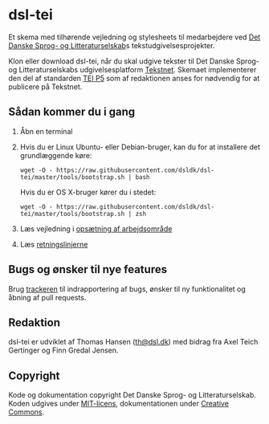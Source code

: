 # dsl-tei

Et skema med tilhørende vejledning og stylesheets til medarbejdere ved [Det
Danske Sprog- og Litteraturselskab](https://dsl.dk/)s tekstudgivelsesprojekter.

Klon eller download dsl-tei, når du skal udgive tekster til Det Danske Sprog- og
Litteraturselskabs udgivelsesplatform [Tekstnet](https://text.dsl.dk/). Skemaet
implementerer den del af standarden [TEI P5](https://tei-c.org/release/doc/tei-p5-doc/en/html/index.html) som af
redaktionen anses for nødvendig for at publicere på Tekstnet.

## Sådan kommer du i gang

1. Åbn en terminal
2. Hvis du er Linux Ubuntu- eller Debian-bruger, kan du for at installere det
   grundlæggende køre:
   
   ```
   wget -O - https://raw.githubusercontent.com/dsldk/dsl-tei/master/tools/bootstrap.sh | bash
   ```
   Hvis du er OS X-bruger kører du i stedet:

   ```
   wget -O - https://raw.githubusercontent.com/dsldk/dsl-tei/master/tools/bootstrap.sh | zsh
   ```

3. Læs vejledning i [opsætning af arbejdsområde](docs/up-and-running.md)
4. Læs [retningslinjerne](docs/dsl-tei.md)


## Bugs og ønsker til nye features

Brug [trackeren](https://github.com/dsldk/dsl-tei/issues) til indrapportering af
bugs, ønsker til ny funktionalitet og åbning af pull requests.


## Redaktion

dsl-tei er udviklet af Thomas Hansen (th@dsl.dk) med bidrag fra Axel Teich
Gertinger og Finn Gredal Jensen.


## Copyright

Kode og dokumentation copyright Det Danske Sprog- og Litteraturselskab.  Koden
udgives under [MIT-licens](https://github.com/dsldk/dsl-tei/blob/master/LICENSE.md),
dokumentationen under [Creative Commons](https://creativecommons.org/licenses/by/4.0/).

<!--

I dette repositorium, <https://github.com/dsldk/dsl-tei>, findes materiale til 
brug i udarbejdelse af udgivelser i Det Danske Sprog- og Litteraturselskab, DSL.

* `css/` -- stylesheets som benyttes til visning af HTML-dokumenter, som
  befinder sig html-mappen
* `doc/` -- dokumentation af opmærkningspraksis og udgivelsesprincipper
* `html/` -- HTML-dokumenter som er resultat af transformation af
  XML-dokumenter vha. de XSLT-stylesheets som befinder sig i xslt-mappen
* `rnc/` -- RELAX NG-skema til validering af dokumenter som overholder
  dsl-tei
* `xml/` -- her findes eksempel-dokumenter, som demonstrerer, hvordan
tekster kan opmærkes efter retningslinjer, der er beskrevet i
[Retningslinjerne](https://github.com/dsldk/dsl-tei/blob/master/doc/dsl-tei.md)
* `xslt/` -- stylesheets til transformation af XML-dokumenter der
  validerer med skemaet

  -->
